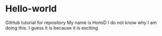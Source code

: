# Hello-world
GitHub tutorial for repository
    My name is HomiD
    I do not know why I am doing this. I guess it is because it is exciting
